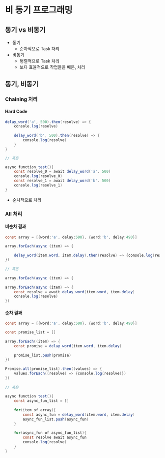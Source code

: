 # 비 동기 프로그래밍

## 동기 vs 비동기

- 동기
  - 순차적으로 Task 처리
- 비동기
  - 병렬적으로 Task 처리
  - 보다 효율적으로 작업들을 배분, 처리



## 동기, 비동기

### Chaining 처리

#### Hard Code

```java
delay_word('a', 500).then(resolve) => {
    console.log(resolve)
        
    delay_word('b', 500).then(resolve) => {
        console.log(resolve)
    }
}

// 혹은

async function test(){
    const resolve_0 = await delay_word('a'. 500)
    console.log(resolve_0)
    const resolve_1 = await delay_word('b'. 500)
    console.log(resolve_1)
}
```

- 순차적으로 처리



### All 처리

#### 비순차 결과

```java
const array = [{word:'a', delay:500}, {word:'b', delay:490}]

array.forEach(async (item) => {
    
    delay_word(item.word, item.delay).then(resolve) => {console.log(resolve)}
})
    
// 혹은
    
array.forEach(async (item) => {
    
array.forEach(async (item) => {
    const resolve = await delay_word(item.word, item.delay)
    console.log(resolve)
})
```



#### 순차 결과

```java
const array = [{word:'a', delay:500}, {word:'b', delay:490}]

const promise_list = []
    
array.forEach((item) => {
    const promise = delay_word(item.word, item.delay)
    
    promise_list.push(promise)
})
    
Promise.all(promise_list).then((values) => {
    values.forEach((resolve) => {console.log(resolve)})
})
    
// 혹은
    
async function test(){
    const async_fun_list = []
        
    for(item of array){
        const async_fun = delay_word(item.word, item.delay)
        async_fun_list.push(async_fun)
    }
    
    for(async_fun of async_fun_list){
        const resolve await async_fun
        console.log(resolve)
    }
}
```

